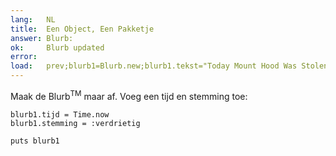 ```yaml
---
lang:   NL
title:  Een Object, Een Pakketje
answer: Blurb:
ok:     Blurb updated
error:  
load:   prev;blurb1=Blurb.new;blurb1.tekst="Today Mount Hood Was Stolen!"
---
```


Maak de Blurb<sup>TM</sup> maar af. Voeg een tijd en stemming toe:

    blurb1.tijd = Time.now
    blurb1.stemming = :verdrietig
    
    puts blurb1
